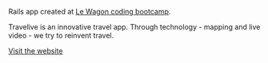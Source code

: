 Rails app created at [Le Wagon coding bootcamp](https://www.lewagon.com). 

Travelive is an innovative travel app.
Through technology - mapping and live video - we try to reinvent travel.

[Visit the website](https://www.travelive.fr)
